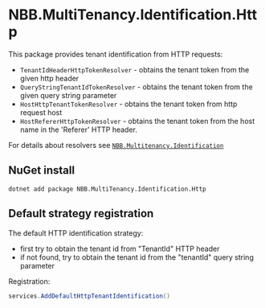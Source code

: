 # NBB.MultiTenancy.Identification.Http
This package provides tenant identification from HTTP requests:
* `TenantIdHeaderHttpTokenResolver` - obtains the tenant token from the given http header
* `QueryStringTenantIdTokenResolver` - obtains the tenant token from the given query string parameter
* `HostHttpTenantTokenResolver` - obtains the tenant token from http request host 
* `HostRefererHttpTokenResolver` - obtains the tenant token from the host name in the 'Referer' HTTP header. 

For details about resolvers see [`NBB.Multitenancy.Identification`](../NBB.MultiTenancy.Identification#readme)

## NuGet install
```
dotnet add package NBB.MultiTenancy.Identification.Http
```

## Default strategy registration
The default HTTP identification strategy: 
* first try to obtain the tenant id from "TenantId" HTTP header
* if not found, try to obtain the tenant id from the "tenantId" query string parameter

Registration:
```csharp
services.AddDefaultHttpTenantIdentification()
```
